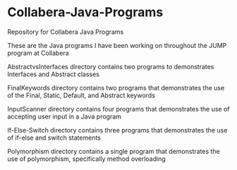 # Collabera-Java-Programs
Repository for Collabera Java Programs


These are the Java programs I have been working on throughout the JUMP program at Collabera

AbstractvsInterfaces directory contains two programs to demonstrates Interfaces and Abstract classes

FinalKeywords directory contains two programs that demonstrates the use of the Final, Static, Default, and Abstract keywords

InputScanner directory contains four programs that demonstrates the use of accepting user input in a Java program

If-Else-Switch directory contains three programs that demonstrates the use of if-else and switch statements

Polymorphism directory contains a single program that demonstrates the use of polymorphism, specifically method overloading

